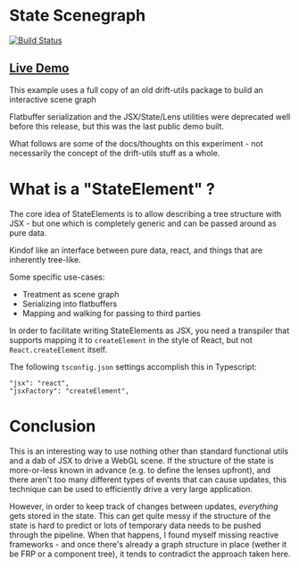 # State Scenegraph

[![Build Status](https://travis-ci.org/dakom/state-scenegraph.svg?branch=master)](https://travis-ci.org/dakom/state-scenegraph)

## [Live Demo](https://dakom.github.io/state-scenegraph)

This example uses a full copy of an old drift-utils package to build an interactive scene graph

Flatbuffer serialization and the JSX/State/Lens utilities were deprecated well before this release, but this was the last public demo built.

What follows are some of the docs/thoughts on this experiment - not necessarily the concept of the drift-utils stuff as a whole.

# What is a "StateElement" ?

The core idea of StateElements is to allow describing a tree structure with JSX - but one which is completely generic and can be passed around as pure data.

Kindof like an interface between pure data, react, and things that are inherently tree-like.

Some specific use-cases:

* Treatment as scene graph
* Serializing into flatbuffers
* Mapping and walking for passing to third parties

In order to facilitate writing StateElements as JSX, you need a transpiler that supports mapping it to `createElement` in the style of React, but not `React.createElement` itself.

The following `tsconfig.json` settings accomplish this in Typescript:

```
"jsx": "react",
"jsxFactory": "createElement",
```

# Conclusion

This is an interesting way to use nothing other than standard functional utils and a dab of JSX to drive a WebGL scene. If the structure of the state is more-or-less known in advance (e.g. to define the lenses upfront), and there aren't too many different types of events that can cause updates, this technique can be used to efficiently drive a very large application.

However, in order to keep track of changes between updates, _everything_ gets stored in the state. This can get quite messy if the structure of the state is hard to predict or lots of temporary data needs to be pushed through the pipeline. When that happens, I found myself missing reactive frameworks - and once there's already a graph structure in place (wether it be FRP or a component tree), it tends to contradict the approach taken here.

